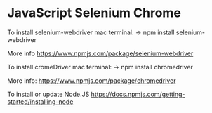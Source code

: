 # JavaScript Selenium Chrome


To install selenium-webdriver
mac terminal:  ->  npm install selenium-webdriver

More info 
https://www.npmjs.com/package/selenium-webdriver

To install cromeDriver
mac terminal: -> npm install chromedriver

More info: 
https://www.npmjs.com/package/chromedriver

To install or update Node.JS
https://docs.npmjs.com/getting-started/installing-node







